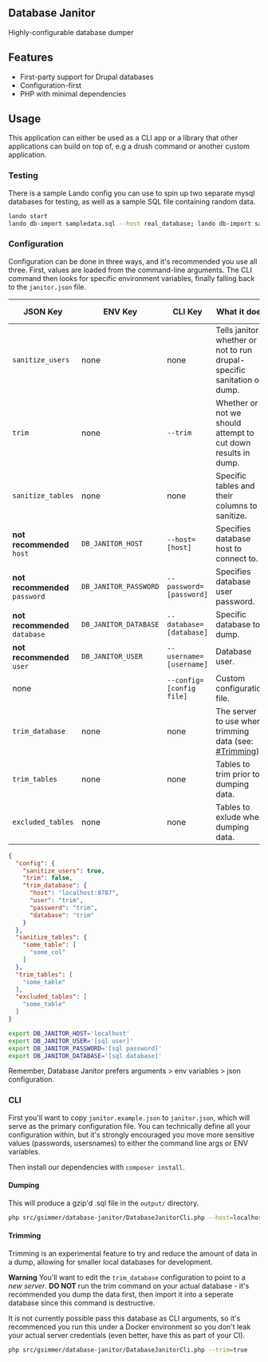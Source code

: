 Database Janitor
---

Highly-configurable database dumper

## Features

 - First-party support for Drupal databases
 - Configuration-first
 - PHP with minimal dependencies

## Usage

This application can either be used as a CLI app or a library that other applications can build on top of, e.g a drush
command or another custom application.

### Testing

There is a sample Lando config you can use to spin up two separate mysql databases for testing, as well as a sample SQL
file containing random data.

```bash
lando start
lando db-import sampledata.sql --host real_database; lando db-import sampledata.sql --host trim_database
```

### Configuration

Configuration can be done in three ways, and it's recommended you use all three. First, values are loaded from the
command-line arguments. The CLI command then looks for specific environment variables, finally falling back to the
`janitor.json` file.

|JSON Key|ENV Key|CLI Key|What it does|Default value|
|---|------------|-------------|---|---|
|`sanitize_users`|none|none|Tells janitor whether or not to run drupal-specific sanitation on dump.|`true`|
|`trim`|none|`--trim`|Whether or not we should attempt to cut down results in dump.|`false`|
|`sanitize_tables`|none|none|Specific tables and their columns to sanitize.| |
|**not recommended** `host` |`DB_JANITOR_HOST`|`--host=[host]`|Specifies database host to connect to.| |
|**not recommended** `password` |`DB_JANITOR_PASSWORD`|`--password=[password]`|Specifies database user password.| |
|**not recommended** `database` |`DB_JANITOR_DATABASE`|`--database=[database]`|Specific database to dump.| |
|**not recommended** `user` |`DB_JANITOR_USER`|`--username=[username]`|Database user.| |
| none | |`--config=[config file]`|Custom configuration file.| |
| `trim_database` | none | none | The server to use when trimming data (see: [#Trimming](#trimming)).|Lando|
| `trim_tables` | none | none | Tables to trim prior to dumping data.| |
| `excluded_tables` | none | none | Tables to exlude when dumping data.| |

```json
{
  "config": {
    "sanitize_users": true,
    "trim": false,
    "trim_database": {
      "host": "localhost:8787",
      "user": "trim",
      "password": "trim",
      "database": "trim"
    }
  },
  "sanitize_tables": {
    "some_table": [
      "some_col"
    ]
  },
  "trim_tables": [
    "some_table"
  ],
  "excluded_tables": [
    "some_table"
  ]
}
```

```bash
export DB_JANITOR_HOST='localhost'
export DB_JANITOR_USER='[sql user]'
export DB_JANITOR_PASSWORD='[sql password]'
export DB_JANITOR_DATABASE='[sql database]'
```

Remember, Database Janitor prefers arguments > env variables > json configuration.

### CLI

First you'll want to copy `janitor.example.json` to `janitor.json`, which will serve as the primary configuration file.
You can technically define all your configuration within, but it's strongly encouraged you move more sensitive values
(passwords, usersnames) to either the command line args or ENV variables.

Then install our dependencies with `composer install`.

#### Dumping

This will produce a gzip'd .sql file in the `output/` directory.

```bash
php src/gsimmer/database-janitor/DatabaseJanitorCli.php --host=localhost --username=[sql username] --password=[sql password] --database=[sql database]
```

#### Trimming

Trimming is an experimental feature to try and reduce the amount of data in a dump, allowing for smaller 
local databases for development.

**Warning** 
You'll want to edit the `trim_database` configuration to point to a _new server_. **DO NOT** run the trim
command on your actual database - it's recommended you dump the data first, then import it into a seperate
database since this command is destructive.

It is not currently possible pass this database as CLI arguments, so it's recommenced you run this under
a Docker environment so you don't leak your actual server credentials (even better, have this as part of
your CI).

```bash
php src/gsimmer/database-janitor/DatabaseJanitorCli.php --trim=true
```
